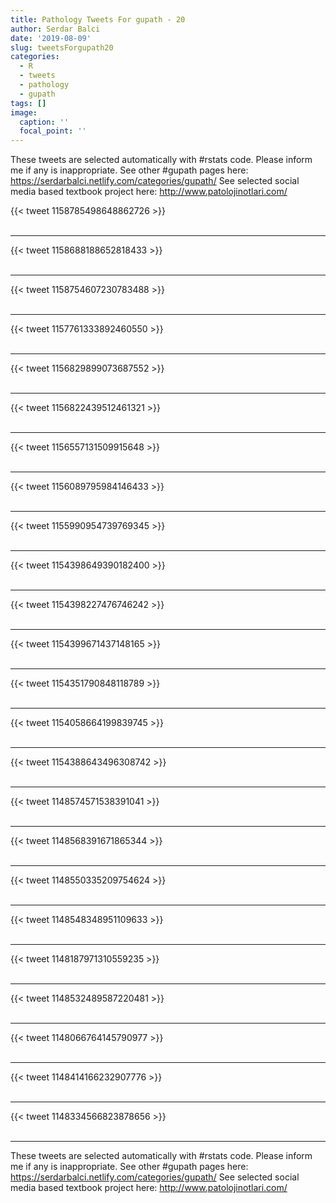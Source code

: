 ```yaml
---
title: Pathology Tweets For gupath - 20
author: Serdar Balci
date: '2019-08-09'
slug: tweetsForgupath20
categories:
  - R
  - tweets
  - pathology
  - gupath
tags: []
image:
  caption: ''
  focal_point: ''
---
```



These tweets are selected automatically with #rstats code. Please inform me if any is inappropriate.
See other #gupath pages here: https://serdarbalci.netlify.com/categories/gupath/ 
See selected social media based textbook project here: http://www.patolojinotlari.com/

{{< tweet 1158785498648862726 >}}
<br>
<br>
<hr>
{{< tweet 1158688188652818433 >}}
<br>
<br>
<hr>
{{< tweet 1158754607230783488 >}}
<br>
<br>
<hr>
{{< tweet 1157761333892460550 >}}
<br>
<br>
<hr>
{{< tweet 1156829899073687552 >}}
<br>
<br>
<hr>
{{< tweet 1156822439512461321 >}}
<br>
<br>
<hr>
{{< tweet 1156557131509915648 >}}
<br>
<br>
<hr>
{{< tweet 1156089795984146433 >}}
<br>
<br>
<hr>
{{< tweet 1155990954739769345 >}}
<br>
<br>
<hr>
{{< tweet 1154398649390182400 >}}
<br>
<br>
<hr>
{{< tweet 1154398227476746242 >}}
<br>
<br>
<hr>
{{< tweet 1154399671437148165 >}}
<br>
<br>
<hr>
{{< tweet 1154351790848118789 >}}
<br>
<br>
<hr>
{{< tweet 1154058664199839745 >}}
<br>
<br>
<hr>
{{< tweet 1154388643496308742 >}}
<br>
<br>
<hr>
{{< tweet 1148574571538391041 >}}
<br>
<br>
<hr>
{{< tweet 1148568391671865344 >}}
<br>
<br>
<hr>
{{< tweet 1148550335209754624 >}}
<br>
<br>
<hr>
{{< tweet 1148548348951109633 >}}
<br>
<br>
<hr>
{{< tweet 1148187971310559235 >}}
<br>
<br>
<hr>
{{< tweet 1148532489587220481 >}}
<br>
<br>
<hr>
{{< tweet 1148066764145790977 >}}
<br>
<br>
<hr>
{{< tweet 1148414166232907776 >}}
<br>
<br>
<hr>
{{< tweet 1148334566823878656 >}}
<br>
<br>
<hr>


These tweets are selected automatically with #rstats code. Please inform me if any is inappropriate.
See other #gupath pages here: https://serdarbalci.netlify.com/categories/gupath/ 
See selected social media based textbook project here: http://www.patolojinotlari.com/
